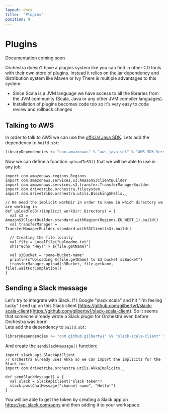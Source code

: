 ```yaml
---
layout: docs
title:  "Plugins"
position: 9
---
```


# Plugins

Documentation coming soon

Orchestra doesn't have a plugins system like you can find in other CD tools with their own store of plugins.
Instead it relies on the jar dependency and distribution system like Maven or Ivy 
There is multiple advantages to this system:
- Since Scala is a JVM language we have access to all the libraries from the JVM community (Scala, Java or any other
JVM compiler languages).
- Installation of plugins becomes code too so it's very easy to code review and rollback changes

## Talking to AWS
In order to talk to AWS we can use the [official Java SDK](https://github.com/aws/aws-sdk-java). Lets add the dependency
to `build.sbt`:
```scala
libraryDependencies += "com.amazonaws" % "aws-java-sdk" % "AWS SDK Version"
```

Now we can define a function `uploadToS3()` that we will be able to use in any job:
```tut:silent
import com.amazonaws.regions.Regions
import com.amazonaws.services.s3.AmazonS3ClientBuilder
import com.amazonaws.services.s3.transfer.TransferManagerBuilder
import com.drivetribe.orchestra.filesystem._
import com.drivetribe.orchestra.utils.BlockingShells._

// We need the implicit workDir in order to know in which directory we are working in
def uploadToS3()(implicit workDir: Directory) = {
  val s3 = AmazonS3ClientBuilder.standard.withRegion(Regions.EU_WEST_1).build()
  val transferManager = TransferManagerBuilder.standard.withS3Client(s3).build()

  // Creating the file locally 
  val file = LocalFile("uploadme.txt")
  sh(s"echo 'Hey!' > ${file.getName}")

  val s3Bucket = "some-bucket-name"
  println(s"Uploading ${file.getName} to S3 bucket s3Bucket")
  transferManager.upload(s3Bucket, file.getName, file).waitForCompletion()
}
```

## Sending a Slack message
Let's try to integrate with Slack. If I Google "slack scala" and hit "I'm feeling lucky" I end up on this Slack client
[https://github.com/gilbertw1/slack-scala-client](https://github.com/gilbertw1/slack-scala-client). So it seems that
someone already wrote a Slack plugin for Orchestra even before Orchestra was born!  
Lets add the dependency to `build.sbt`:
```scala
libraryDependencies += "com.github.gilbertw1" %% "slack-scala-client" % "Slack client version"
```

And create the `sendSlackMessage()` function:
```tut:silent
import slack.api.SlackApiClient
// Orchestra already uses Akka so we can import the implicits for the Slack too
import com.drivetribe.orchestra.utils.AkkaImplicits._

def sendSlackMessage() = {
  val slack = SlackApiClient("slack token")
  slack.postChatMessage("channel name", "Hello!")
}
```
You will be able to get the token by creating a Slack app on https://api.slack.com/apps and then adding it to your
workspace.
